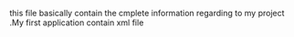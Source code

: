 this file basically contain the cmplete information regarding to my project .My first application contain xml file 
